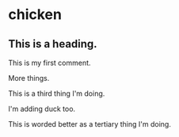 # chicken

## This is a heading.

This is my first comment.

More things.

This is a third thing I'm doing.

I'm adding duck too.

This is worded better as a tertiary thing I'm doing.
